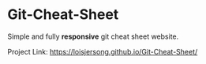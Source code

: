 # Git-Cheat-Sheet
Simple and fully **responsive** git cheat sheet website.

Project Link: <https://loisjersong.github.io/Git-Cheat-Sheet/>
